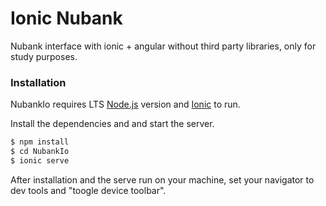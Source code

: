 # Ionic Nubank

Nubank interface with ionic + angular without third party libraries, only for study purposes.

### Installation

NubankIo requires LTS  [Node.js](https://nodejs.org/) version and [Ionic](https://ionicframework.com/docs/intro/cli) to run.

Install the dependencies and and start the server.

```sh
$ npm install 
$ cd NubankIo
$ ionic serve
```

After installation and the serve run on your machine, set your navigator to dev tools and "toogle device toolbar".



